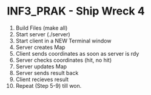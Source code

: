 # INF3_PRAK - Ship Wreck 4

1. Build Files (make all)
2. Start server (./server)
3. Start client in a NEW Terminal window
4. Server creates Map
5. Client sends coordinates as soon as server is rdy
6. Server checks coordinates (hit, no hit)
7. Server updates Map
8. Server sends result back
9. Client recieves result
10. Repeat (Step 5-9) till won.
